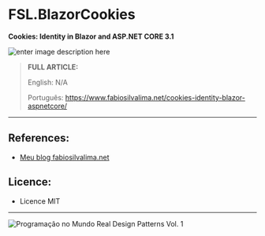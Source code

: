 # FSL.BlazorCookies
**Cookies: Identity in Blazor and ASP.NET CORE 3.1**

![enter image description here](https://www.fabiosilvalima.net/wp-content/uploads/2019/11/fabiosilvalima-cookies-identity-aspnetcore-2.jpg)

> **FULL ARTICLE:**
>
> English: N/A
>
> Português: https://www.fabiosilvalima.net/cookies-identity-blazor-aspnetcore/

---

References:
---

- [Meu blog fabiosilvalima.net][1]

Licence:
---

- Licence MIT


---

![Programação no Mundo Real Design Patterns Vol. 1](https://www.fabiosilvalima.net/wp-content/uploads/2017/02/fabiosilvalima-ebook-design-patterns-INSTAGRAM-2.png)

  [1]: https://fabiosilvalima.net
